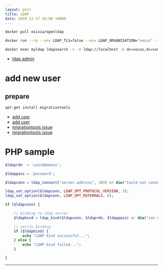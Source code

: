 ```yaml
---
layout: post
title: LDAP
date: 2018-12-27 10:08 +0000
---
```


```bash
docker pull osixia/openldap

docker run --rm --env LDAP_TLS=false --env LDAP_ORGANISATION="vocus" --env LDAP_DOMAIN="vocus.com.au" --env LDAP_ADMIN_PASSWORD="pass" -p 389:389 -p 689:689 --name myldap --detach osixia/openldap

docker exec myldap ldapsearch -x -H ldap://localhost -b dc=vocus,dc=com,dc=au -D "cn=admin,dc=vocus,dc=com,dc=au" -w admin
```

 - [ldap admin](http://www.ldapadmin.org/docs/introduction.html)


# add new user

## prepare
```bash
apt-get install migrationtools
```

- [add user](https://blog.csdn.net/ztq157677114/article/details/50538176)
- [add user](https://blog.csdn.net/zhxue123/article/details/7481180)
- [migrationtools issue](https://bugs.launchpad.net/ubuntu/+source/migrationtools/+bug/196749)
- [migrationtools issue](https://kb.brightcomputing.com/faq/index.php?action=artikel&cat=13&id=157&artlang=en)


# PHP sample
```php
$ldaprdn  = 'user@domain';

$ldappass = 'password';

$ldapconn = ldap_connect("server.address", 389) or die("Could not connect to LDAP server.");

ldap_set_option($ldapconn, LDAP_OPT_PROTOCOL_VERSION, 3);
ldap_set_option($ldapconn, LDAP_OPT_REFERRALS, 0);

if ($ldapconn) {

    // binding to ldap server
    $ldapbind = ldap_bind($ldapconn, $ldaprdn, $ldappass) or die("can not bind");

    // verify binding
    if ($ldapbind) {
        echo "LDAP bind successful...";
    } else {
        echo "LDAP bind failed...";
    }

}

```
---
